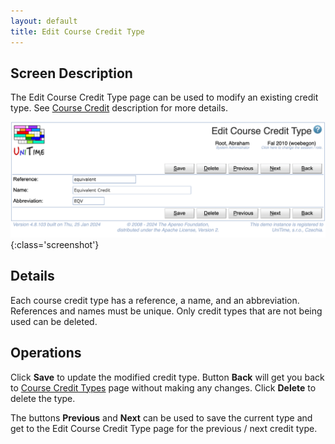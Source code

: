 ```yaml
---
layout: default
title: Edit Course Credit Type
---
```



## Screen Description

The Edit Course Credit Type page can be used to modify an existing credit type. See [Course Credit](course-credit) description for more details.

![Edit Course Credit Type](images/edit-course-credit-type.png){:class='screenshot'}

## Details

Each course credit type has a reference, a name, and an abbreviation. References and names must be unique. Only credit types that are not being used can be deleted.

## Operations

Click **Save** to update the modified credit type. Button **Back** will get you back to [Course Credit Types](course-credit-types) page without making any changes. Click **Delete** to delete the type.

The buttons **Previous** and **Next** can be used to save the current type and get to the Edit Course Credit Type page for the previous / next credit type.



